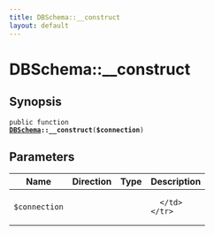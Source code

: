 ```yaml
---
title: DBSchema::__construct
layout: default
---
```


# DBSchema::__construct

## Synopsis

<code>public function <b><a href="DBSchema">DBSchema</a>::__construct</b>(<b>$connection</b>)</code>

## Parameters

<table>
  <thead>
    <tr>
      <th>Name</th>
      <th>Direction</th>
      <th>Type</th>
      <th>Description</th>
    </tr>
  </thead>
  <tbody>
    <tr>
      <td><code>$connection</code>
      <td><i></i></td>
      <td></td>
      <td>

      </td>
    </tr>
  </tbody>
</table>

